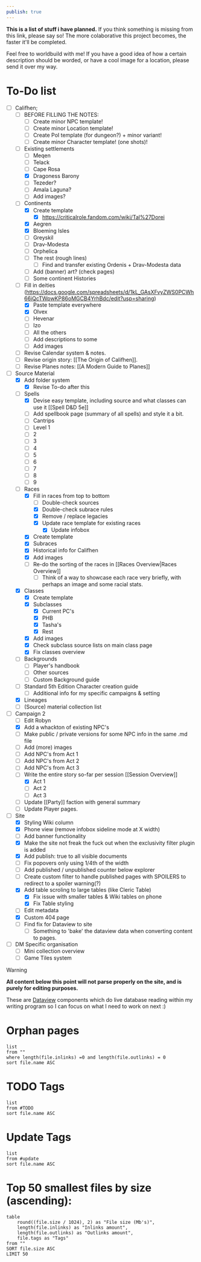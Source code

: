 ```yaml
---
publish: true
---
```


**This is a list of stuff i have planned.** If you think something is missing from this link, please say so! The more colaborative this project becomes, the faster it'll be completed.

Feel free to worldbuild with me! If you have a good idea of how a certain description should be worded, or have a cool image for a location, please send it over my way.
# To-Do list
- [ ] Califhen;
	- [ ] BEFORE FILLING THE NOTES:
		- [ ] Create minor NPC template!
		- [ ] Create minor Location template!
		- [ ] Create PoI template (for dungeon?) + minor variant!
		- [ ] Create minor Character template! (one shots)!
	- [ ] Existing settlements
		- [ ] Meqen
		- [ ] Telack
		- [ ] Cape Rosa
		- [x] Dragoness Barony
		- [ ] Tezeder?
		- [ ] Amala Laguna?
		- [ ] Add images?
	- [ ] Continents
		- [x] Create template
			- [x] https://criticalrole.fandom.com/wiki/Tal%27Dorei
		- [x] Aegren
		- [x] Bloeming Isles
		- [ ] Greyskil
		- [ ] Drav-Modesta
		- [ ] Orphelica
		- [ ] The rest (rough lines)
			- [ ] Find and transfer existing Ordenis + Drav-Modesta data
		- [ ] Add (banner) art? (check pages)
		- [ ] Some continent Histories
	- [ ] Fill in deities (https://docs.google.com/spreadsheets/d/1kL_GAsXFvyZWS0PCWh66iQcTWpwKP86oMGCB4YrhBdc/edit?usp=sharing)
		- [x] Paste template everywhere
		- [x] Olvex
		- [ ] Hevenar
		- [ ] Izo
		- [ ] All the others
		- [ ] Add descriptions to some
		- [ ] Add images
	- [ ] Revise Calendar system & notes.
	- [ ] Revise origin story: [[The Origin of Califhen]].
	- [ ] Revise Planes notes: [[A Modern Guide to Planes]]
- [ ] Source Material
	- [x] Add folder system
		- [x] Revise To-do after this
	- [ ] Spells
		- [x] Devise easy template, including source and what classes can use it [[Spell D&D 5e]]
		- [ ] Add spellbook page (summary of all spells) and style it a bit.
		- [ ] Cantrips
		- [ ] Level 1
		- [ ] 2
		- [ ] 3
		- [ ] 4
		- [ ] 5
		- [ ] 6
		- [ ] 7
		- [ ] 8
		- [ ] 9
	- [ ] Races
		- [x] Fill in races from top to bottom
			- [ ] Double-check sources
			- [x] Double-check subrace rules
			- [x] Remove / replace legacies
			- [x] Update race template for existing races
				- [x] Update infobox
		- [x] Create template
		- [x] Subraces
		- [x] Historical info for Califhen
		- [x] Add images
		- [ ] Re-do the sorting of the races in [[Races Overview|Races Overview]]
			- [ ] Think of a way to showcase each race very briefly, with perhaps an image and some racial stats.
	- [x] Classes
		- [x] Create template
		- [x] Subclasses
			- [x] Current PC's
			- [x] PHB
			- [x] Tasha's
			- [x] Rest
		- [x] Add images
		- [x] Check subclass source lists on main class page
		- [x] Fix classes overview
	- [ ] Backgrounds
		- [ ] Player's handbook
		- [ ] Other sources
		- [ ] Custom Background guide
	- [ ] Standard 5th Edition Character creation guide
		- [ ] Additional info for my specific campaigns & setting
	- [x] Lineages
	- [ ] (Source) material collection list
- [ ] Campaign 2
	- [ ] Edit Robyn
	- [x] Add a whackton of existing NPC's
	- [ ] Make public / private versions for some NPC info in the same .md file
	- [ ] Add (more) images
	- [ ] Add NPC's from Act 1
	- [ ] Add NPC's from Act 2
	- [ ] Add NPC's from Act 3
	- [ ] Write the entire story so-far per session [[Session Overview]]
		- [x] Act 1
		- [ ] Act 2
		- [ ] Act 3
	- [ ] Update [[Party]] faction with general summary
	- [ ] Update Player pages.
- [ ] Site
	- [x] Styling Wiki column
	- [x] Phone view (remove infobox sideline mode at X width)
	- [ ] Add banner functionality
	- [x] Make the site not freak the fuck out when the exclusivity filter plugin is added
	- [x] Add publish: true to all visible documents
	- [ ] Fix popovers only using 1/4th of the width
	- [ ] Add published / unpublished counter below explorer
	- [ ] Create custom filter to handle published pages with SPOILERS to redirect to a spoiler warning(?)
	- [x] Add table scroling to large tables (like Cleric Table)
		- [x] Fix issue with smaller tables & Wiki tables on phone
		- [x] Fix Table styling
	- [ ] Edit metadata
	- [x] Custom 404 page
	- [ ] Find fix for Dataview to site
		- [ ] Something to 'bake' the dataview data when converting content to pages. 
- [ ] DM Specific organisation
	- [ ] Mini collection overview
	- [ ] Game Tiles system

> [!warning]
> **All content below this point will not parse properly on the site, and is purely for editing purposes.**
> 
> These are [Dataview](https://github.com/blacksmithgu/obsidian-dataview) components which do live database reading within my writing program so I can focus on what I need to work on next :)
# Orphan pages
```dataview
list
from ""
where length(file.inlinks) =0 and length(file.outlinks) = 0
sort file.name ASC
```
# TODO Tags
```dataview
list
from #TODO 
sort file.name ASC
```
# Update Tags
```dataview
list
from #update 
sort file.name ASC
```
# Top 50 smallest files by size (ascending):
```dataview
table
	round((file.size / 1024), 2) as "File size (Mb's)",
	length(file.inlinks) as "Inlinks amount", 
	length(file.outlinks) as "Outlinks amount",
	file.tags as "Tags"
from ""
SORT file.size ASC
LIMIT 50
```